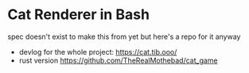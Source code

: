 # Cat Renderer in Bash

spec doesn't exist to make this from yet but here's a repo for it anyway

- devlog for the whole project: https://cat.tib.ooo/
- rust version https://github.com/TheRealMothebad/cat_game
